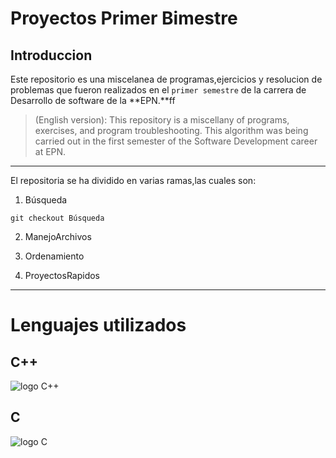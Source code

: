 <!-- English -->
# Proyectos Primer Bimestre
 
## Introduccion 

 Este repositorio  es una miscelanea de programas,ejercicios y resolucion de problemas que fueron realizados en el  ` primer semestre ` de la carrera de Desarrollo de software de la **EPN.**ff

> (English version): This repository is a miscellany of programs, exercises, and program troubleshooting. This algorithm was being carried out in the first semester of the Software Development career at EPN.

---

El repositoria se ha dividido en varias ramas,las cuales son:
1. Búsqueda
```
git checkout Búsqueda
```

2. ManejoArchivos

3. Ordenamiento

4. ProyectosRapidos



------------------------------------------------------
# Lenguajes utilizados
<!--  png, jpg, gif -->
## C++
![logo C++](https://upload.wikimedia.org/wikipedia/commons/thumb/1/18/ISO_C%2B%2B_Logo.svg/911px-ISO_C%2B%2B_Logo.svg.png)

## C
![logo C](https://upload.wikimedia.org/wikipedia/commons/1/19/C_Logo.png)
